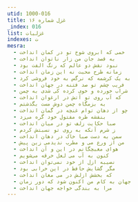 ```yaml
---
utid: 1000-016
title: غزل شماره ۱۶
_index: 016
list: غزلیات
indexes: ت
mesra:
  - خمی که ابروی شوخ تو در کمان انداخت
  - به قصد جان من زار ناتوان انداخت
  - نبود نقش دو عالم که رنگ الفت بود
  - زمانه طرح محبت نه این زمان انداخت
  - به یک کرشمه که نرگس به خود فروشی کرد
  - فریب چشم تو صد فتنه در جهان انداخت
  - شراب خورده و خوی کرده کی شدی به چمن
  - که آب روی تو آتش در ارغوان انداخت
  - به بزمگاه چمن دوش مست بگذشتم
  - چو از دهان توام غنچه در گمان انداخت
  - بنفشه طره مفتول خود گره می‌زد
  - صبا حکایت زلف تو در میان انداخت
  - ز شرم آنکه به روی تو نسبتش کردم
  - سمن به دست صبا خاک در دهان انداخت
  - من از ورع می و مطرب ندیدمی زین پیش
  - هوای مغبچگانم در این و آن انداخت
  - کنون به آب می لعل خرقه می‌شویم
  - نصیبه ازل از خود نمی‌توان انداخت
  - مگر گشایش حافظ در این خرابی بود
  - که بخشش ازلش در می مغان انداخت
  - جهان به کام من اکنون شود که دور زمان
  - مرا به بندگی خواجه جهان انداخت
---
```

